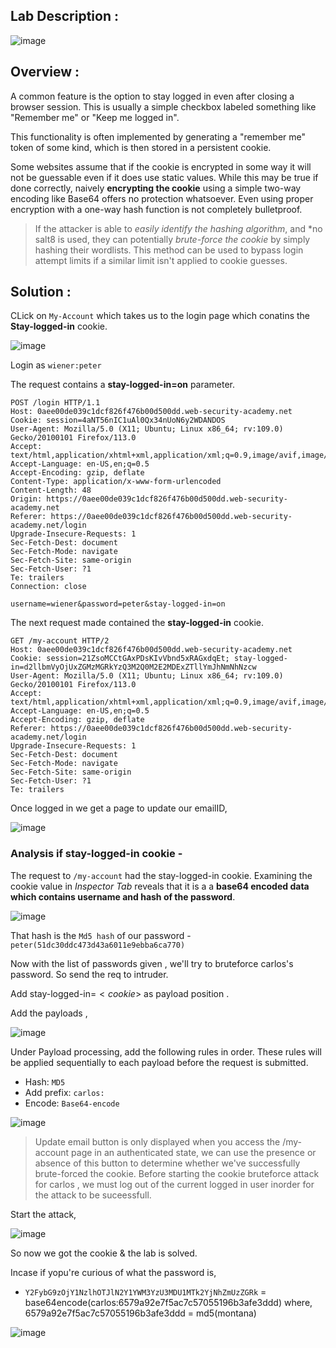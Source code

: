 ## Lab Description :

![image](https://github.com/sh3bu/Portswigger_labs/assets/67383098/6fba9ea2-8a18-4fc8-bd4c-ae3094bf98dc)

## Overview :

A common feature is the option to stay logged in even after closing a browser session. This is usually a simple checkbox labeled something like "Remember me" or "Keep me logged in".

This functionality is often implemented by generating a "remember me" token of some kind, which is then stored in a persistent cookie.

Some websites assume that if the cookie is encrypted in some way it will not be guessable even if it does use static values. While this may be true if done correctly, naively **encrypting the cookie** using a simple two-way encoding like Base64 offers no protection whatsoever. Even using proper encryption with a one-way hash function is not completely bulletproof.

> If the attacker is able to *easily identify the hashing algorithm*, and *no salt8 is used, they can potentially *brute-force the cookie* by simply 
> hashing their wordlists. This method can be used to bypass login attempt limits if a similar limit isn't applied to cookie guesses. 

## Solution :

CLick on `My-Account` which takes us to the login page which conatins the **Stay-logged-in** cookie. 

![image](https://github.com/sh3bu/Portswigger_labs/assets/67383098/9935a449-df73-41a9-bd8f-cda6907ec58e)

Login as `wiener:peter`

The request contains a **stay-logged-in=on** parameter.

```http
POST /login HTTP/1.1
Host: 0aee00de039c1dcf826f476b00d500dd.web-security-academy.net
Cookie: session=4aNT56nIC1uAl0Qx34nUoN6y2WDANDOS
User-Agent: Mozilla/5.0 (X11; Ubuntu; Linux x86_64; rv:109.0) Gecko/20100101 Firefox/113.0
Accept: text/html,application/xhtml+xml,application/xml;q=0.9,image/avif,image/webp,*/*;q=0.8
Accept-Language: en-US,en;q=0.5
Accept-Encoding: gzip, deflate
Content-Type: application/x-www-form-urlencoded
Content-Length: 48
Origin: https://0aee00de039c1dcf826f476b00d500dd.web-security-academy.net
Referer: https://0aee00de039c1dcf826f476b00d500dd.web-security-academy.net/login
Upgrade-Insecure-Requests: 1
Sec-Fetch-Dest: document
Sec-Fetch-Mode: navigate
Sec-Fetch-Site: same-origin
Sec-Fetch-User: ?1
Te: trailers
Connection: close

username=wiener&password=peter&stay-logged-in=on
```

The next request made contained the **stay-logged-in** cookie.

```http
GET /my-account HTTP/2
Host: 0aee00de039c1dcf826f476b00d500dd.web-security-academy.net
Cookie: session=21ZsoMCCtGAxPDsKIvVbnd5xRAGxdqEt; stay-logged-in=d2llbmVyOjUxZGMzMGRkYzQ3M2Q0M2E2MDExZTllYmJhNmNhNzcw
User-Agent: Mozilla/5.0 (X11; Ubuntu; Linux x86_64; rv:109.0) Gecko/20100101 Firefox/113.0
Accept: text/html,application/xhtml+xml,application/xml;q=0.9,image/avif,image/webp,*/*;q=0.8
Accept-Language: en-US,en;q=0.5
Accept-Encoding: gzip, deflate
Referer: https://0aee00de039c1dcf826f476b00d500dd.web-security-academy.net/login
Upgrade-Insecure-Requests: 1
Sec-Fetch-Dest: document
Sec-Fetch-Mode: navigate
Sec-Fetch-Site: same-origin
Sec-Fetch-User: ?1
Te: trailers
```

Once logged in we get a page to update our emailID,

![image](https://github.com/sh3bu/Portswigger_labs/assets/67383098/c3e502a4-8669-449b-9a25-b8ee1d382ac5)

### Analysis if stay-logged-in cookie -

The request to `/my-account` had the stay-logged-in cookie. Examining the cookie value in *Inspector Tab* reveals that it is a a **base64 encoded data which contains username and hash of the password**.

![image](https://github.com/sh3bu/Portswigger_labs/assets/67383098/a852488d-6a9e-4a4f-8894-d403e31c2a3f)

That hash is the  `Md5 hash` of our password - `peter(51dc30ddc473d43a6011e9ebba6ca770)`

Now with the list of passwords given , we'll try to bruteforce carlos's password.
So send the req to intruder.

Add stay-logged-in=$<cookie>$ as payload position .

Add the payloads ,
  
  ![image](https://github.com/sh3bu/Portswigger_labs/assets/67383098/50345f86-17d2-414f-b57d-d961552e30ce)

  
Under Payload processing, add the following rules in order. These rules will be applied sequentially to each payload before the request is submitted.

   - Hash: `MD5`
   - Add prefix: `carlos:`
   - Encode: `Base64-encode`

![image](https://github.com/sh3bu/Portswigger_labs/assets/67383098/f8b487e3-2cf0-4510-8ffe-3a10a2cc23d1)

> Update email button is only displayed when you access the /my-account page in an authenticated state, we can use the presence or absence of this button
> to determine whether we've successfully brute-forced the cookie.
> Before starting the cookie bruteforce attack for carlos , we must log out of the current logged in user  inorder for the attack to be suceessfull.
  
 Start the attack,
  
  ![image](https://github.com/sh3bu/Portswigger_labs/assets/67383098/528b0d2f-7105-49d2-bc21-b8faa10f3136)

So now we got the cookie & the lab is solved.
  
Incase if yopu're curious of what the password is,
  
  - `Y2FybG9zOjY1NzlhOTJlN2Y1YWM3YzU3MDU1MTk2YjNhZmUzZGRk` = base64encode(carlos:6579a92e7f5ac7c57055196b3afe3ddd)
  where,
  6579a92e7f5ac7c57055196b3afe3ddd = md5(montana)
  
  ![image](https://github.com/sh3bu/Portswigger_labs/assets/67383098/cc169072-fb3b-4d76-930c-b05c1a3a1ce8)


  





